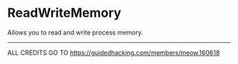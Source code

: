 # ReadWriteMemory

Allows you to read and write process memory.
______________________________

ALL CREDITS GO TO https://guidedhacking.com/members/meow.160618
